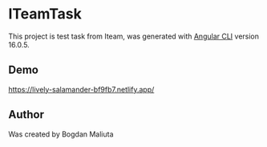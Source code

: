 # ITeamTask

This project is test task from Iteam, was generated with [Angular CLI](https://github.com/angular/angular-cli) version 16.0.5.

## Demo

https://lively-salamander-bf9fb7.netlify.app/

## Author

Was created by Bogdan Maliuta
